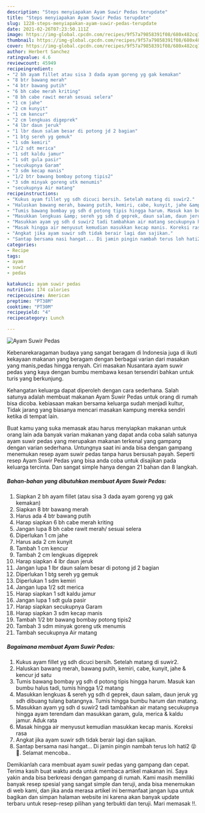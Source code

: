 ```yaml
---
description: "Steps menyiapakan Ayam Suwir Pedas terupdate"
title: "Steps menyiapakan Ayam Suwir Pedas terupdate"
slug: 1228-steps-menyiapakan-ayam-suwir-pedas-terupdate
date: 2021-02-26T07:23:50.111Z
image: https://img-global.cpcdn.com/recipes/9f57a79858391f08/680x482cq70/ayam-suwir-pedas-foto-resep-utama.jpg
thumbnail: https://img-global.cpcdn.com/recipes/9f57a79858391f08/680x482cq70/ayam-suwir-pedas-foto-resep-utama.jpg
cover: https://img-global.cpcdn.com/recipes/9f57a79858391f08/680x482cq70/ayam-suwir-pedas-foto-resep-utama.jpg
author: Herbert Sanchez
ratingvalue: 4.6
reviewcount: 45949
recipeingredient:
- "2 bh ayam fillet atau sisa 3 dada ayam goreng yg gak kemakan"
- "8 btr bawang merah"
- "4 btr bawang putih"
- "6 bh cabe merah kriting"
- "8 bh cabe rawit merah sesuai selera"
- "1 cm jahe"
- "2 cm kunyit"
- "1 cm kencur"
- "2 cm lengkuas digeprek"
- "4 lbr daun jeruk"
- "1 lbr daun salam besar di potong jd 2 bagian"
- "1 btg sereh yg gemuk"
- "1 sdm kemiri"
- "1/2 sdt merica"
- "1 sdt kaldu jamur"
- "1 sdt gula pasir"
- "secukupnya Garam"
- "3 sdm kecap manis"
- "1/2 btr bawang bombay potong tipis2"
- "3 sdm minyak goreng utk menumis"
- "secukupnya Air matang"
recipeinstructions:
- "Kukus ayam fillet yg sdh dicuci bersih. Setelah matang di suwir2."
- "Haluskan bawang merah, bawang putih, kemiri, cabe, kunyit, jahe &amp; kencur jd satu"
- "Tumis bawang bombay yg sdh d potong tipis hingga harum. Masuk kan bumbu halus tadi, tumis hingga 1/2 matang"
- "Masukkan lengkuas &amp; sereh yg sdh d geprek, daun salam, daun jeruk yg sdh dibuang tulang batangnya. Tumis hingga bumbu harum dan matang."
- "Masukkan ayam yg sdh d suwir2 tadi tambahkan air matang secukupnya hingga ayam terendam dan masukkan garam, gula, merica &amp; kaldu jamur. Aduk rata"
- "Masak hingga air menyusut kemudian masukkan kecap manis. Koreksi rasa"
- "Angkat jika ayam suwir sdh tidak berair lagi dan sajikan."
- "Santap bersama nasi hangat... Di jamin pingin nambah terus loh hati2 😝🤪. Selamat mencoba.."
categories:
- Recipe
tags:
- ayam
- suwir
- pedas

katakunci: ayam suwir pedas 
nutrition: 174 calories
recipecuisine: American
preptime: "PT38M"
cooktime: "PT30M"
recipeyield: "4"
recipecategory: Lunch

---
```



![Ayam Suwir Pedas](https://img-global.cpcdn.com/recipes/9f57a79858391f08/680x482cq70/ayam-suwir-pedas-foto-resep-utama.jpg)

Kebenarekaragaman budaya yang sangat beragam di Indonesia juga di ikuti kekayaan makanan yang beragam dengan berbagai varian dari masakan yang manis,pedas hingga renyah. Ciri masakan Nusantara ayam suwir pedas yang kaya dengan bumbu membawa kesan tersendiri bahkan untuk turis yang berkunjung.


Kehangatan keluarga dapat diperoleh dengan cara sederhana. Salah satunya adalah membuat makanan Ayam Suwir Pedas untuk orang di rumah bisa dicoba. kebiasaan makan bersama keluarga sudah menjadi kultur, Tidak jarang yang biasanya mencari masakan kampung mereka sendiri ketika di tempat lain.



Buat kamu yang suka memasak atau harus menyiapkan makanan untuk orang lain ada banyak varian makanan yang dapat anda coba salah satunya ayam suwir pedas yang merupakan makanan terkenal yang gampang dengan varian sederhana. Untungnya saat ini anda bisa dengan gampang menemukan resep ayam suwir pedas tanpa harus bersusah payah.
Seperti resep Ayam Suwir Pedas yang bisa anda coba untuk disajikan pada keluarga tercinta. Dan sangat simple hanya dengan 21 bahan dan 8 langkah.


<!--inarticleads1-->

##### Bahan-bahan yang dibutuhkan membuat Ayam Suwir Pedas:

1. Siapkan 2 bh ayam fillet (atau sisa 3 dada ayam goreng yg gak kemakan)
1. Siapkan 8 btr bawang merah
1. Harus ada 4 btr bawang putih
1. Harap siapkan 6 bh cabe merah kriting
1. Jangan lupa 8 bh cabe rawit merah/ sesuai selera
1. Diperlukan 1 cm jahe
1. Harus ada 2 cm kunyit
1. Tambah 1 cm kencur
1. Tambah 2 cm lengkuas digeprek
1. Harap siapkan 4 lbr daun jeruk
1. Jangan lupa 1 lbr daun salam besar di potong jd 2 bagian
1. Diperlukan 1 btg sereh yg gemuk
1. Diperlukan 1 sdm kemiri
1. Jangan lupa 1/2 sdt merica
1. Harap siapkan 1 sdt kaldu jamur
1. Jangan lupa 1 sdt gula pasir
1. Harap siapkan secukupnya Garam
1. Harap siapkan 3 sdm kecap manis
1. Tambah 1/2 btr bawang bombay potong tipis2
1. Tambah 3 sdm minyak goreng utk menumis
1. Tambah secukupnya Air matang




<!--inarticleads2-->

##### Bagaimana membuat  Ayam Suwir Pedas:

1. Kukus ayam fillet yg sdh dicuci bersih. Setelah matang di suwir2.
1. Haluskan bawang merah, bawang putih, kemiri, cabe, kunyit, jahe &amp; kencur jd satu
1. Tumis bawang bombay yg sdh d potong tipis hingga harum. Masuk kan bumbu halus tadi, tumis hingga 1/2 matang
1. Masukkan lengkuas &amp; sereh yg sdh d geprek, daun salam, daun jeruk yg sdh dibuang tulang batangnya. Tumis hingga bumbu harum dan matang.
1. Masukkan ayam yg sdh d suwir2 tadi tambahkan air matang secukupnya hingga ayam terendam dan masukkan garam, gula, merica &amp; kaldu jamur. Aduk rata
1. Masak hingga air menyusut kemudian masukkan kecap manis. Koreksi rasa
1. Angkat jika ayam suwir sdh tidak berair lagi dan sajikan.
1. Santap bersama nasi hangat... Di jamin pingin nambah terus loh hati2 😝🤪. Selamat mencoba..




Demikianlah cara membuat ayam suwir pedas yang gampang dan cepat. Terima kasih buat waktu anda untuk membaca artikel makanan ini. Saya yakin anda bisa berkreasi dengan gampang di rumah. Kami masih memiliki banyak resep spesial yang sangat simple dan teruji, anda bisa menemukan di web kami, dan jika anda merasa artikel ini bermanfaat jangan lupa untuk bagikan dan simpan halaman website ini karena akan banyak update terbaru untuk resep-resep pilihan yang terbukti dan teruji. Mari memasak !!. 

